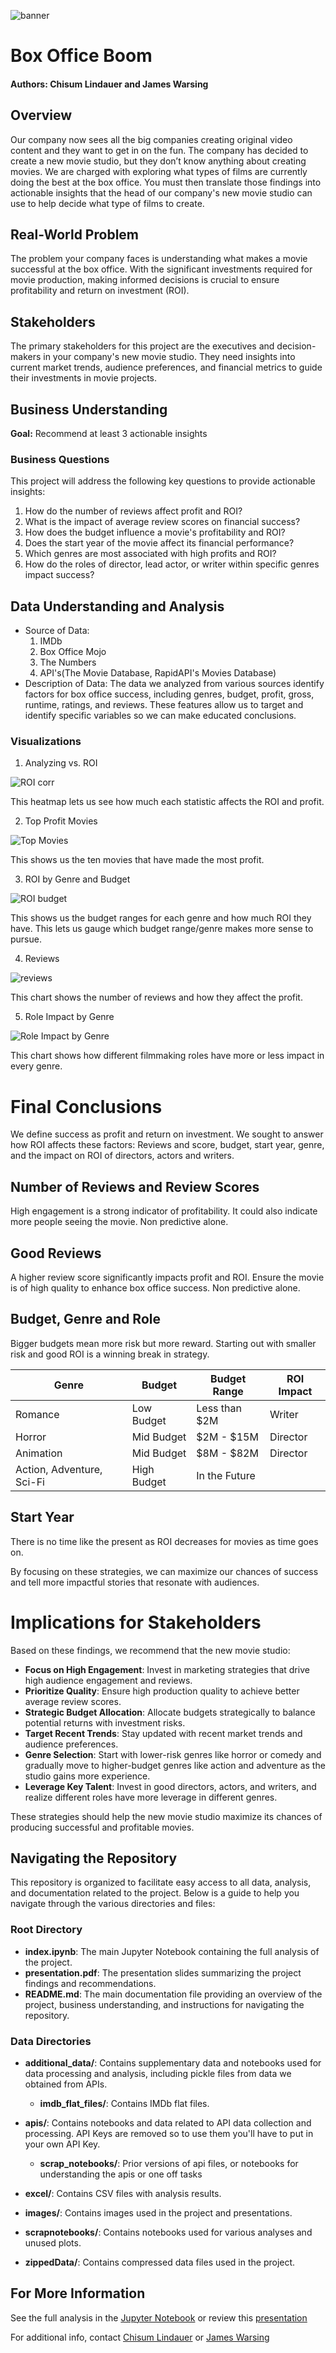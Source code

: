 ![banner](images/banner2.webp)

# Box Office Boom
#### Authors: Chisum Lindauer and James Warsing

## Overview
Our company now sees all the big companies creating original video content and they want to get in on the fun. The company has decided to create a new movie studio, but they don’t know anything about creating movies. We are charged with exploring what types of films are currently doing the best at the box office. You must then translate those findings into actionable insights that the head of our company's new movie studio can use to help decide what type of films to create.

## Real-World Problem
The problem your company faces is understanding what makes a movie successful at the box office. With the significant investments required for movie production, making informed decisions is crucial to ensure profitability and return on investment (ROI).

## Stakeholders
The primary stakeholders for this project are the executives and decision-makers in your company's new movie studio. They need insights into current market trends, audience preferences, and financial metrics to guide their investments in movie projects.

## Business Understanding
__Goal:__ Recommend at least 3 actionable insights

### Business Questions
This project will address the following key questions to provide actionable insights:
1. How do the number of reviews affect profit and ROI?
2. What is the impact of average review scores on financial success?
3. How does the budget influence a movie's profitability and ROI?
4. Does the start year of the movie affect its financial performance?
5. Which genres are most associated with high profits and ROI?
6. How do the roles of director, lead actor, or writer within specific genres impact success?

## Data Understanding and Analysis
- Source of Data:
    1. IMDb
    2. Box Office Mojo
    3. The Numbers
    4. API's(The Movie Database, RapidAPI's Movies Database)
- Description of Data: The data we analyzed from various sources identify factors for box office success, including genres, budget, profit, gross, runtime, ratings, and reviews. These features allow us to target and identify specific variables so we can make educated conclusions.

### Visualizations
1. Analyzing vs. ROI

![ROI corr](images/heatmap.png)

This heatmap lets us see how much each statistic affects the ROI and profit.

2. Top Profit Movies

![Top Movies](images/Top_10_Movies.png)

This shows us the ten movies that have made the most profit.

3. ROI by Genre and Budget

![ROI budget](images/budget.png)

This shows us the budget ranges for each genre and how much ROI they have. This lets us gauge which budget range/genre makes more sense to pursue.

4. Reviews

![reviews](images/Reviews.png)

This chart shows the number of reviews and how they affect the profit.

5. Role Impact by Genre

![Role Impact by Genre](images/role_impact_roi_genre.png)

This chart shows how different filmmaking roles have more or less impact in every genre.

# Final Conclusions

We define success as profit and return on investment.
We sought to answer how ROI affects these factors: Reviews and score, budget, start year, genre, and the impact on ROI of directors, actors and writers.

## Number of Reviews and Review Scores
High engagement is a strong indicator of profitability. It could also indicate more people seeing the movie. Non predictive alone.

## Good Reviews
A higher review score significantly impacts profit and ROI. Ensure the movie is of high quality to enhance box office success.  Non predictive alone.

## Budget, Genre and Role
Bigger budgets mean more risk but more reward.  Starting out with smaller risk and good ROI is a winning break in strategy.  

| Genre                     | Budget      | Budget Range      | ROI Impact |
|---------------------------|-------------|-------------------|------------|
| Romance                   | Low Budget  | Less than $2M     | Writer      |
| Horror                    | Mid Budget  | $2M - $15M        | Director      |
| Animation                 | Mid Budget  | $8M - $82M        | Director     |
| Action, Adventure, Sci-Fi | High Budget | In the Future     |            |


## Start Year
There is no time like the present as ROI decreases for movies as time goes on.

By focusing on these strategies, we can maximize our chances of success and tell more impactful stories that resonate with audiences.

# Implications for Stakeholders
Based on these findings, we recommend that the new movie studio:
- **Focus on High Engagement**: Invest in marketing strategies that drive high audience engagement and reviews.
- **Prioritize Quality**: Ensure high production quality to achieve better average review scores.
- **Strategic Budget Allocation**: Allocate budgets strategically to balance potential returns with investment risks.
- **Target Recent Trends**: Stay updated with recent market trends and audience preferences.
- **Genre Selection**: Start with lower-risk genres like horror or comedy and gradually move to higher-budget genres like action and adventure as the studio gains more experience.
- **Leverage Key Talent**: Invest in good directors, actors, and writers, and realize different roles have more leverage in different genres.

These strategies should help the new movie studio maximize its chances of producing successful and profitable movies.

## Navigating the Repository

This repository is organized to facilitate easy access to all data, analysis, and documentation related to the project. Below is a guide to help you navigate through the various directories and files:

### Root Directory
- **index.ipynb**: The main Jupyter Notebook containing the full analysis of the project.
- **presentation.pdf**: The presentation slides summarizing the project findings and recommendations.
- **README.md**: The main documentation file providing an overview of the project, business understanding, and instructions for navigating the repository.

### Data Directories
- **additional_data/**: Contains supplementary data and notebooks used for data processing and analysis, including pickle files from data we obtained from APIs.
  - **imdb_flat_files/**: Contains IMDb flat files.

- **apis/**: Contains notebooks and data related to API data collection and processing.  API Keys are removed so to use them you'll have to put in your own API Key.
  - **scrap_notebooks/**: Prior versions of api files, or notebooks for understanding the apis or one off tasks

- **excel/**: Contains CSV files with analysis results.

- **images/**: Contains images used in the project and presentations.

- **scrapnotebooks/**: Contains notebooks used for various analyses and unused plots.

- **zippedData/**: Contains compressed data files used in the project.



## For More Information
See the full analysis in the [Jupyter Notebook](index.ipynb) or review this [presentation](presentation.pdf)

For additional info, contact [Chisum Lindauer](https://www.linkedin.com/in/chisum-lindauer-2632112/) or [James Warsing](https://www.linkedin.com/in/james-warsing-a51360303/)